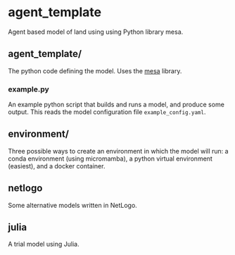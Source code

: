 # agent_template #

Agent based model of land using using Python library mesa.

## agent_template/ ##

The python code defining the model.  Uses the [mesa](https://mesa.readthedocs.io/) library.

### example.py ##

An example python script that builds and runs a model, and produce some output. This reads the model configuration file `example_config.yaml`.

## environment/ ##

Three possible ways to create an environment in which the model will run: a conda environment (using micromamba), a python virtual environment (easiest), and a docker container.

## netlogo ##
Some alternative models written in NetLogo.

## julia ##
A trial model using Julia.
